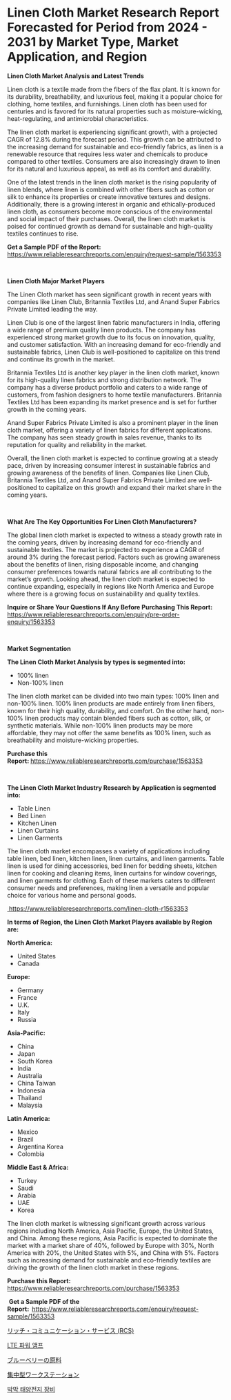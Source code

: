 <p><h1>Linen Cloth Market Research Report Forecasted for Period from 2024 -  2031 by Market Type, Market Application, and Region</h1></p><p><strong>Linen Cloth Market Analysis and Latest Trends</strong></p>
<p><p>Linen cloth is a textile made from the fibers of the flax plant. It is known for its durability, breathability, and luxurious feel, making it a popular choice for clothing, home textiles, and furnishings. Linen cloth has been used for centuries and is favored for its natural properties such as moisture-wicking, heat-regulating, and antimicrobial characteristics.</p><p>The linen cloth market is experiencing significant growth, with a projected CAGR of 12.8% during the forecast period. This growth can be attributed to the increasing demand for sustainable and eco-friendly fabrics, as linen is a renewable resource that requires less water and chemicals to produce compared to other textiles. Consumers are also increasingly drawn to linen for its natural and luxurious appeal, as well as its comfort and durability.</p><p>One of the latest trends in the linen cloth market is the rising popularity of linen blends, where linen is combined with other fibers such as cotton or silk to enhance its properties or create innovative textures and designs. Additionally, there is a growing interest in organic and ethically-produced linen cloth, as consumers become more conscious of the environmental and social impact of their purchases. Overall, the linen cloth market is poised for continued growth as demand for sustainable and high-quality textiles continues to rise.</p></p>
<p><strong>Get a Sample PDF of the Report:&nbsp;</strong> <a href="https://www.reliableresearchreports.com/enquiry/request-sample/1563353">https://www.reliableresearchreports.com/enquiry/request-sample/1563353</a></p>
<p>&nbsp;</p>
<p><strong>Linen Cloth Major Market Players</strong></p>
<p><p>The Linen Cloth market has seen significant growth in recent years with companies like Linen Club, Britannia Textiles Ltd, and Anand Super Fabrics Private Limited leading the way.</p><p>Linen Club is one of the largest linen fabric manufacturers in India, offering a wide range of premium quality linen products. The company has experienced strong market growth due to its focus on innovation, quality, and customer satisfaction. With an increasing demand for eco-friendly and sustainable fabrics, Linen Club is well-positioned to capitalize on this trend and continue its growth in the market.</p><p>Britannia Textiles Ltd is another key player in the linen cloth market, known for its high-quality linen fabrics and strong distribution network. The company has a diverse product portfolio and caters to a wide range of customers, from fashion designers to home textile manufacturers. Britannia Textiles Ltd has been expanding its market presence and is set for further growth in the coming years.</p><p>Anand Super Fabrics Private Limited is also a prominent player in the linen cloth market, offering a variety of linen fabrics for different applications. The company has seen steady growth in sales revenue, thanks to its reputation for quality and reliability in the market.</p><p>Overall, the linen cloth market is expected to continue growing at a steady pace, driven by increasing consumer interest in sustainable fabrics and growing awareness of the benefits of linen. Companies like Linen Club, Britannia Textiles Ltd, and Anand Super Fabrics Private Limited are well-positioned to capitalize on this growth and expand their market share in the coming years.</p></p>
<p>&nbsp;</p>
<p><strong>What Are The Key Opportunities For Linen Cloth Manufacturers?</strong></p>
<p><p>The global linen cloth market is expected to witness a steady growth rate in the coming years, driven by increasing demand for eco-friendly and sustainable textiles. The market is projected to experience a CAGR of around 3% during the forecast period. Factors such as growing awareness about the benefits of linen, rising disposable income, and changing consumer preferences towards natural fabrics are all contributing to the market’s growth. Looking ahead, the linen cloth market is expected to continue expanding, especially in regions like North America and Europe where there is a growing focus on sustainability and quality textiles.</p></p>
<p><strong>Inquire or Share Your Questions If Any Before Purchasing This Report:</strong> <a href="https://www.reliableresearchreports.com/enquiry/pre-order-enquiry/1563353">https://www.reliableresearchreports.com/enquiry/pre-order-enquiry/1563353</a></p>
<p>&nbsp;</p>
<p><strong>Market Segmentation</strong></p>
<p><strong>The Linen Cloth Market Analysis by types is segmented into:</strong></p>
<p><ul><li>100% linen</li><li>Non-100% linen</li></ul></p>
<p><p>The linen cloth market can be divided into two main types: 100% linen and non-100% linen. 100% linen products are made entirely from linen fibers, known for their high quality, durability, and comfort. On the other hand, non-100% linen products may contain blended fibers such as cotton, silk, or synthetic materials. While non-100% linen products may be more affordable, they may not offer the same benefits as 100% linen, such as breathability and moisture-wicking properties.</p></p>
<p><strong>Purchase this Report:&nbsp;</strong><a href="https://www.reliableresearchreports.com/purchase/1563353">https://www.reliableresearchreports.com/purchase/1563353</a></p>
<p>&nbsp;</p>
<p><strong>The Linen Cloth Market Industry Research by Application is segmented into:</strong></p>
<p><ul><li>Table Linen</li><li>Bed Linen</li><li>Kitchen Linen</li><li>Linen Curtains</li><li>Linen Garments</li></ul></p>
<p><p>The linen cloth market encompasses a variety of applications including table linen, bed linen, kitchen linen, linen curtains, and linen garments. Table linen is used for dining accessories, bed linen for bedding sheets, kitchen linen for cooking and cleaning items, linen curtains for window coverings, and linen garments for clothing. Each of these markets caters to different consumer needs and preferences, making linen a versatile and popular choice for various home and personal goods.</p></p>
<p><a href="https://www.reliableresearchreports.com/linen-cloth-r1563353">&nbsp;https://www.reliableresearchreports.com/linen-cloth-r1563353</a></p>
<p><strong>In terms of Region, the Linen Cloth Market Players available by Region are:</strong></p>
<p>
    <p> <strong> North America: </strong>
        <ul>
            <li>United States</li>
            <li>Canada</li>
        </ul>
        </p> 
    <p> <strong> Europe: </strong>
        <ul>
            <li>Germany</li>
            <li>France</li>
            <li>U.K.</li>
            <li>Italy</li>
            <li>Russia</li>
        </ul>
        </p> 
    <p> <strong> Asia-Pacific: </strong>
        <ul>
            <li>China</li>
            <li>Japan</li>
            <li>South Korea</li>
            <li>India</li>
            <li>Australia</li>
            <li>China Taiwan</li>
            <li>Indonesia</li>
            <li>Thailand</li>
            <li>Malaysia</li>
        </ul>
        </p> 
    <p> <strong> Latin America: </strong>
        <ul>
            <li>Mexico</li>
            <li>Brazil</li>
            <li>Argentina Korea</li>
            <li>Colombia</li>
        </ul>
        </p> 
    <p> <strong> Middle East & Africa: </strong>
        <ul>
            <li>Turkey</li>
            <li>Saudi</li>
            <li>Arabia</li>
            <li>UAE</li>
            <li>Korea</li>
        </ul>
    </p>
    </p>
<p><p>The linen cloth market is witnessing significant growth across various regions including North America, Asia Pacific, Europe, the United States, and China. Among these regions, Asia Pacific is expected to dominate the market with a market share of 40%, followed by Europe with 30%, North America with 20%, the United States with 5%, and China with 5%. Factors such as increasing demand for sustainable and eco-friendly textiles are driving the growth of the linen cloth market in these regions.</p></p>
<p><strong>Purchase this Report: </strong><a href="https://www.reliableresearchreports.com/purchase/1563353">https://www.reliableresearchreports.com/purchase/1563353</a></p>
<p>&nbsp;<strong>Get a Sample PDF of the Report:&nbsp;&nbsp;</strong><a href="https://www.reliableresearchreports.com/enquiry/request-sample/1563353">https://www.reliableresearchreports.com/enquiry/request-sample/1563353</a></p>
<p><strong></strong></p>
<p><p><a href="https://github.com/oqxogxyvqe90775/Market-Research-Report-List-2/blob/main/5717141134842.md">リッチ・コミュニケーション・サービス (RCS)</a></p><p><a href="https://medium.com/@bricebeahan2023/%EA%B8%80%EB%A1%9C%EB%B2%8C-lte-%ED%8C%8C%EC%9B%8C-%EC%95%B0%ED%94%84-%EC%8B%9C%EC%9E%A5%EC%9D%80-2024%EB%85%84%EB%B6%80%ED%84%B0-2031%EB%85%84%EA%B9%8C%EC%A7%80-%EC%9D%98-%EC%97%B0%ED%8F%89%EA%B7%A0-%EC%84%B1%EC%9E%A5%EB%A5%A0-cagr-%EB%A1%9C-%EC%84%B1%EC%9E%A5%ED%95%A0-%EA%B2%83%EC%9C%BC%EB%A1%9C-%EC%98%88%EC%B8%A1%EB%90%A9%EB%8B%88%EB%8B%A4-b599349eb9e5">LTE 파워 앰프</a></p><p><a href="https://medium.com/@mzurpwxu46/2024%E5%B9%B4%E3%81%8B%E3%82%892031%E5%B9%B4%E3%81%BE%E3%81%A7%E3%81%AE%E6%9C%9F%E9%96%93%E3%81%AB%E4%BA%88%E6%B8%AC%E3%81%95%E3%82%8C%E3%82%8B%E3%83%96%E3%83%AB%E3%83%BC%E3%83%99%E3%83%AA%E3%83%BC%E6%88%90%E5%88%86%E5%B8%82%E5%A0%B4%E3%81%AE%E5%8B%95%E5%90%91%E3%81%A8%E6%88%90%E9%95%B7%E8%A6%81%E5%9B%A0%E3%82%92%E5%88%86%E6%9E%90%E3%81%97%E3%81%BE%E3%81%99-d92c91be2d94">ブルーベリーの原料</a></p><p><a href="https://medium.com/@kegley4963152024/2024%E5%B9%B4%E3%81%8B%E3%82%892031%E5%B9%B4%E3%81%BE%E3%81%A7%E3%81%AE%E4%B8%AD%E5%A4%AE%E9%9B%86%E6%A8%A9%E5%9E%8B%E3%83%AF%E3%83%BC%E3%82%AF%E3%82%B9%E3%83%86%E3%83%BC%E3%82%B7%E3%83%A7%E3%83%B3%E5%B8%82%E5%A0%B4%E3%81%AE%E8%A6%8B%E9%80%9A%E3%81%97%E3%81%A8%E4%BA%88%E6%B8%AC-d4244809993c">集中型ワークステーション</a></p><p><a href="https://medium.com/@bricebeahan2023/%EB%8F%99%EC%82%AC%EC%9D%98-%EC%96%87%EC%9D%80-%ED%95%84%EB%A6%84-%ED%83%9C%EC%96%91%EC%A0%84%EC%A7%80-%EC%9E%A5%EB%B9%84-%EC%82%B0%EC%97%85-%EB%B6%84%EC%84%9D-%EB%B3%B4%EA%B3%A0%EC%84%9C-%EC%9D%91%EC%9A%A9-%EC%A7%80%EC%97%AD-%EA%B2%BD%EC%9F%81-%EC%A0%84%EB%9E%B5%EB%B3%84-%EC%8B%9C%EC%9E%A5-%EA%B7%9C%EB%AA%A8-%EC%A0%90%EC%9C%A0%EC%9C%A8-%ED%8A%B8%EB%A0%8C%EB%93%9C-2024-2031-20f32889cf8d">박막 태양전지 장비</a></p></p>